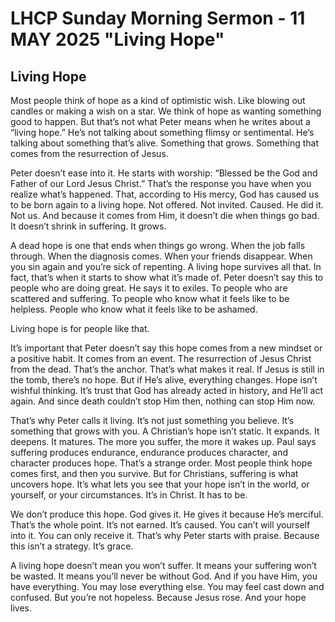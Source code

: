# LHCP Sunday Morning Sermon - 11 MAY 2025 "Living Hope"

## Living Hope

Most people think of hope as a kind of optimistic wish. Like blowing out candles or making a wish on a star. We think of hope as wanting something good to happen. But that’s not what Peter means when he writes about a “living hope.” He’s not talking about something flimsy or sentimental. He’s talking about something that’s alive. Something that grows. Something that comes from the resurrection of Jesus.

Peter doesn’t ease into it. He starts with worship: “Blessed be the God and Father of our Lord Jesus Christ.” That’s the response you have when you realize what’s happened. That, according to His mercy, God has caused us to be born again to a living hope. Not offered. Not invited. Caused. He did it. Not us. And because it comes from Him, it doesn’t die when things go bad. It doesn’t shrink in suffering. It grows.

A dead hope is one that ends when things go wrong. When the job falls through. When the diagnosis comes. When your friends disappear. When you sin again and you’re sick of repenting. A living hope survives all that. In fact, that’s when it starts to show what it’s made of. Peter doesn’t say this to people who are doing great. He says it to exiles. To people who are scattered and suffering. To people who know what it feels like to be helpless. People who know what it feels like to be ashamed.

Living hope is for people like that.

It’s important that Peter doesn’t say this hope comes from a new mindset or a positive habit. It comes from an event. The resurrection of Jesus Christ from the dead. That’s the anchor. That’s what makes it real. If Jesus is still in the tomb, there’s no hope. But if He’s alive, everything changes. Hope isn’t wishful thinking. It’s trust that God has already acted in history, and He’ll act again. And since death couldn’t stop Him then, nothing can stop Him now.

That’s why Peter calls it living. It’s not just something you believe. It’s something that grows with you. A Christian’s hope isn’t static. It expands. It deepens. It matures. The more you suffer, the more it wakes up. Paul says suffering produces endurance, endurance produces character, and character produces hope. That’s a strange order. Most people think hope comes first, and then you survive. But for Christians, suffering is what uncovers hope. It’s what lets you see that your hope isn’t in the world, or yourself, or your circumstances. It’s in Christ. It has to be.

We don’t produce this hope. God gives it. He gives it because He’s merciful. That’s the whole point. It’s not earned. It’s caused. You can’t will yourself into it. You can only receive it. That’s why Peter starts with praise. Because this isn’t a strategy. It’s grace.

A living hope doesn’t mean you won’t suffer. It means your suffering won’t be wasted. It means you’ll never be without God. And if you have Him, you have everything. You may lose everything else. You may feel cast down and confused. But you’re not hopeless. Because Jesus rose. And your hope lives.
